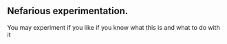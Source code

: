 ## Nefarious experimentation. 

You may experiment if you like if you know what this is and what to do with it
